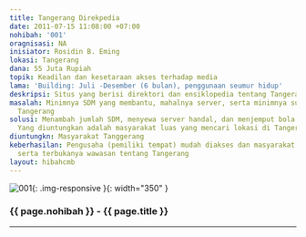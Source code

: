 ```yaml
---
title: Tangerang Direkpedia
date: 2011-07-15 11:08:00 +07:00
nohibah: '001'
oragnisasi: NA
inisiator: Rosidin B. Eming
lokasi: Tangerang
dana: 55 Juta Rupiah
topik: Keadilan dan kesetaraan akses terhadap media
lama: 'Building: Juli -Desember (6 bulan), penggunaan seumur hidup'
deskripsi: Situs yang berisi direktori dan ensiklopedia tentang Tangerang
masalah: Minimnya SDM yang membantu, mahalnya server, serta minimnya sumber data mengenai
  Tangerang
solusi: Menambah jumlah SDM, menyewa server handal, dan menjemput bola sumber data.
  Yang diuntungkan adalah masyarakat luas yang mencari lokasi di Tangerang
diuntungkn: Masyarakat Tanggerang
keberhasilan: Pengusaha (pemiliki tempat) mudah diakses dan masyarakat mudah mengakses,
  serta terbukanya wawasan tentang Tangerang
layout: hibahcmb
---
```


![001](/static/img/hibahcmb/001.png){: .img-responsive }{: width="350" }

### {{ page.nohibah }} - {{ page.title }}

---
